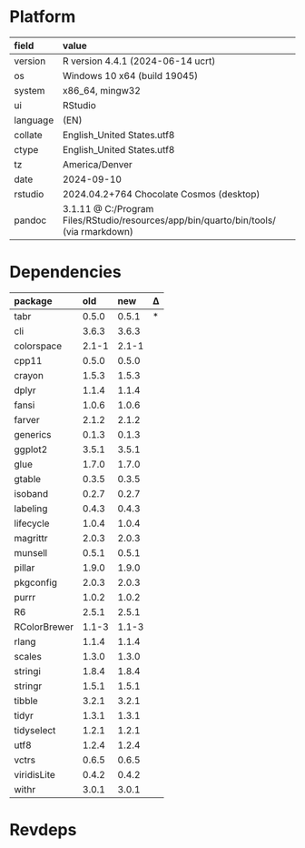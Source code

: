 # Platform

|field    |value                                                                                 |
|:--------|:-------------------------------------------------------------------------------------|
|version  |R version 4.4.1 (2024-06-14 ucrt)                                                     |
|os       |Windows 10 x64 (build 19045)                                                          |
|system   |x86_64, mingw32                                                                       |
|ui       |RStudio                                                                               |
|language |(EN)                                                                                  |
|collate  |English_United States.utf8                                                            |
|ctype    |English_United States.utf8                                                            |
|tz       |America/Denver                                                                        |
|date     |2024-09-10                                                                            |
|rstudio  |2024.04.2+764 Chocolate Cosmos (desktop)                                              |
|pandoc   |3.1.11 @ C:/Program Files/RStudio/resources/app/bin/quarto/bin/tools/ (via rmarkdown) |

# Dependencies

|package      |old   |new   |Δ  |
|:------------|:-----|:-----|:--|
|tabr         |0.5.0 |0.5.1 |*  |
|cli          |3.6.3 |3.6.3 |   |
|colorspace   |2.1-1 |2.1-1 |   |
|cpp11        |0.5.0 |0.5.0 |   |
|crayon       |1.5.3 |1.5.3 |   |
|dplyr        |1.1.4 |1.1.4 |   |
|fansi        |1.0.6 |1.0.6 |   |
|farver       |2.1.2 |2.1.2 |   |
|generics     |0.1.3 |0.1.3 |   |
|ggplot2      |3.5.1 |3.5.1 |   |
|glue         |1.7.0 |1.7.0 |   |
|gtable       |0.3.5 |0.3.5 |   |
|isoband      |0.2.7 |0.2.7 |   |
|labeling     |0.4.3 |0.4.3 |   |
|lifecycle    |1.0.4 |1.0.4 |   |
|magrittr     |2.0.3 |2.0.3 |   |
|munsell      |0.5.1 |0.5.1 |   |
|pillar       |1.9.0 |1.9.0 |   |
|pkgconfig    |2.0.3 |2.0.3 |   |
|purrr        |1.0.2 |1.0.2 |   |
|R6           |2.5.1 |2.5.1 |   |
|RColorBrewer |1.1-3 |1.1-3 |   |
|rlang        |1.1.4 |1.1.4 |   |
|scales       |1.3.0 |1.3.0 |   |
|stringi      |1.8.4 |1.8.4 |   |
|stringr      |1.5.1 |1.5.1 |   |
|tibble       |3.2.1 |3.2.1 |   |
|tidyr        |1.3.1 |1.3.1 |   |
|tidyselect   |1.2.1 |1.2.1 |   |
|utf8         |1.2.4 |1.2.4 |   |
|vctrs        |0.6.5 |0.6.5 |   |
|viridisLite  |0.4.2 |0.4.2 |   |
|withr        |3.0.1 |3.0.1 |   |

# Revdeps

